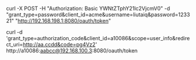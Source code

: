 curl -X POST -H "Authorization: Basic YWNtZTphY21lc2VjcmV0" -d "grant_type=password&client_id=acme&username=liutaiq&password=123321" "http://192.168.198.1:8080/oauth/token"


curl -d 'grant_type=authorization_code&client_id=a10086&scope=user_info&redirect_uri=http://aa.ccdd&code=pg4Vz2'  \
 http://a10086:aabcc@192.168.100.3:8080/oauth/token